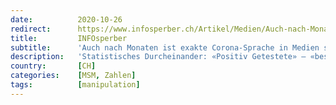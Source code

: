 ```yaml
---
date:          2020-10-26
redirect:      https://www.infosperber.ch/Artikel/Medien/Auch-nach-Monaten-ist-exakte-Corona-Sprache-in-Medien-selten
title:         INFOsperber
subtitle:      'Auch nach Monaten ist exakte Corona-Sprache in Medien selten'
description:   'Statistisches Durcheinander: «Positiv Getestete» – «bestätigte Fälle» – «Patienten» – «Infizierte» – «Angesteckte» – «Genesene».'
country:       [CH]
categories:    [MSM, Zahlen]
tags:          [manipulation]
---
```

